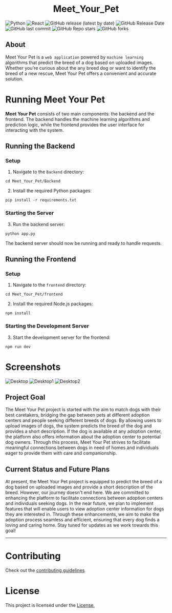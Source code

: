 <div align="center">
  
# Meet_Your_Pet
</div>

![Python](https://img.shields.io/badge/python-v3.10%2B-blue)
![React](https://img.shields.io/badge/react-v18.2.66-blue)
![GitHub release (latest by date)](https://img.shields.io/github/v/release/Dheerajjha451/Meet_Your_Pet)
![GitHub Release Date](https://img.shields.io/github/release-date/Dheerajjha451/Meet_Your_Pet?logo=github)
![GitHub last commit](https://img.shields.io/github/last-commit/Dheerajjha451/Meet_Your_Pet?logo=github)
![GitHub Repo stars](https://img.shields.io/github/stars/Dheerajjha451/Meet_Your_Pet?style=social)
![GitHub forks](https://img.shields.io/github/forks/Dheerajjha451/Meet_Your_Pet?style=social)

## About
Meet Your Pet is a `web application` powered by `machine learning` algorithms that predict the breed of a dog based on uploaded images. Whether you're curious about the any breed dog or want to identify the breed of a new rescue, Meet Your Pet offers a convenient and accurate solution.

# Running Meet Your Pet

**Meet Your Pet** consists of two main components: the backend and the frontend. The backend handles the machine learning algorithms and prediction logic, while the frontend provides the user interface for interacting with the system.

## Running the Backend

### Setup

1. Navigate to the `Backend` directory:

```
cd Meet_Your_Pet/Backend
```

2. Install the required Python packages:

```
pip install -r requirements.txt
```

### Starting the Server

3. Run the backend server:

```
python app.py
```

The backend server should now be running and ready to handle requests.

## Running the Frontend

### Setup

1. Navigate to the `frontend` directory:

```
cd Meet_Your_Pet/frontend
```

2. Install the required Node.js packages:

```
npm install
```

### Starting the Development Server

3. Start the development server for the frontend:

```
npm run dev
```
# Screenshots
![Desktop](https://github.com/Dheerajjha451/Meet_Your_Pet/assets/106474979/22c4a889-88ec-409f-bd99-6c1e260ff141)
![Desktop1](https://github.com/Dheerajjha451/Meet_Your_Pet/assets/106474979/528605fe-cabc-4a4e-a705-108d2d307496)
![Desktop2](https://github.com/Dheerajjha451/Meet_Your_Pet/assets/106474979/5a6fa828-cc75-427b-b545-9b6b30a69a06)


## Project Goal
The Meet Your Pet project is started with the aim to match dogs with their best caretakers, bridging the gap between pets at different adoption centers and people seeking different breeds of dogs. By allowing users to upload images of dogs, the system predicts the breed of the dog and provides a short description. If the dog is available at any adoption center, the platform also offers information about the adoption center to potential dog owners. Through this process, Meet Your Pet strives to facilitate meaningful connections between dogs in need of homes and individuals eager to provide them with care and companionship.

## Current Status and Future Plans

At present, the Meet Your Pet project is equipped to predict the breed of a dog based on uploaded images and provide a short description of the breed. However, our journey doesn't end here. We are committed to enhancing the platform to facilitate connections between adoption centers and individuals seeking dogs. In the near future, we plan to implement features that will enable users to view adoption center information for dogs they are interested in. Through these enhancements, we aim to make the adoption process seamless and efficient, ensuring that every dog finds a loving and caring home. Stay tuned for updates as we work towards this goal!

---
# Contributing
Check out the [contributing guidelines](https://github.com/Dheerajjha451/Meet_Your_Pet/blob/main/CONTRIBUTING.md)

# License
This project is licensed under the [License.](https://github.com/Dheerajjha451/Meet_Your_Pet/blob/main/LICENSE)

